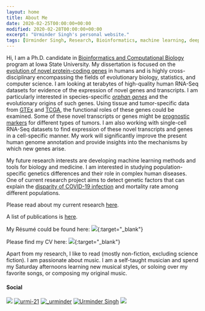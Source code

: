 ```yaml
---
layout: home
title: About Me
date: 2020-02-25T00:00:00+00:00
modified: 2020-02-28T00:00:00+00:00
excerpt: "Urminder Singh's personal website."
tags: [Urminder Singh, Research, Bioinformatics, machine learning, deep learning, evolutionary biology, home]
---
```

 

Hi, I am a Ph.D. candidate in [Bioinformatics and Computational Biology](https://www.bcb.iastate.edu/) program at Iowa State University.
My dissertation is focused on the [evolution of novel protein-coding genes](https://www.nature.com/articles/d41586-019-03061-x) in humans and is highly cross-disciplinary 
encompassing the fields of evolutionary biology, statistics, and computer science.
I am looking at terabytes of high-quality human RNA-Seq datasets for evidence of the expression of novel genes and transcripts.
I am particularly interested in species-specific [*orphan genes*](https://en.wikipedia.org/wiki/Orphan_gene) and the evolutionary origins of such genes.
Using tissue and tumor-specific data from [GTEx](https://gtexportal.org/home/) and [TCGA](https://portal.gdc.cancer.gov), the functional roles of these genes could be examined.
Some of these novel transcripts or genes might be [prognostic markers](https://www.nytimes.com/2014/04/29/science/the-continuing-evolution-of-genes.html) for different types of tumors.
I am also working with single-cell RNA-Seq datasets to find expression of these novel transcripts and genes in a cell-specific manner.
My work will significantly improve the present human genome annotation and provide insights into the mechanisms by which new genes arise.

My future research interests are developing machine learning methods and tools for biology and medicine.
I am interested in studying population-specific genetics differences and their role in complex human diseases.
One of current research project aims to detect genetic factors that can explain the [disparity of COVID-19 infection](https://www.sciencedaily.com/releases/2020/09/200922144325.htm) and mortality rate among different populations.

Please read about my current research [here](https://urmi-21.github.io/research/).

A list of publications is [here](https://urmi-21.github.io/publications/).

My Résumé could be found here: [<img src="https://img.shields.io/badge/pdf-gray?style=flat&logo=Adobe-Acrobat-Reader"/>](https://raw.githubusercontent.com/urmi-21/urminder_singh_resume/master/Urminder_Resume_Feb2021.pdf){:target="_blank"}

Please find my CV here: [<img src="https://img.shields.io/badge/pdf-gray?style=flat&logo=Adobe-Acrobat-Reader"/>](https://raw.githubusercontent.com/urmi-21/urminder_singh_resume/master/Urminder_CV_Feb2021.pdf){:target="_blank"}

Apart from my research, I like to read (mostly non-fiction, excluding science fiction).
I am passionate about music. I am a self-taught musician and spend my Saturday afternoons learning new musical styles, or soloing over my favorite songs, or composing my original music.

#### Social 

[<img src="https://img.shields.io/badge/LinkedIn-blue?style=flat&logo=linkedin&labelColor=black"/>](https://www.linkedin.com/in/urmi-21/)
[<img src="https://img.shields.io/badge/GitHub-black?style=flat&logo=github" alt="urmi-21"/>](https://github.com/urmi-21)
[<img src="https://img.shields.io/badge/Twitter-blue?style=flat&logo=Twitter" alt="_urminder"/>](https://twitter.com/_urminder) 
[<img src="https://img.shields.io/badge/Google_Scholar-lightgrey?style=flat&logo=Google-Scholar" alt="Urminder Singh"/>](https://scholar.google.com/citations?user=yat-ghwAAAAJ&hl=en)
[<img src="https://img.shields.io/badge/ORCiD-grey?style=flat&logo=ORCID"/>](https://orcid.org/0000-0003-3703-0820)






